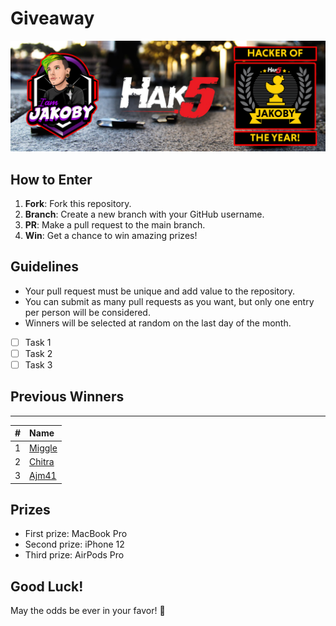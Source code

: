 # Giveaway

![hak 5](https://github.com/I-Am-Jakoby/I-Am-Jakoby/raw/main/img/hak5-banner.png)

## How to Enter

1. **Fork**: Fork this repository.
2. **Branch**: Create a new branch with your GitHub username.
3. **PR**: Make a pull request to the main branch.
4. **Win**: Get a chance to win amazing prizes!

## Guidelines

- Your pull request must be unique and add value to the repository.
- You can submit as many pull requests as you want, but only one entry per person will be considered.
- Winners will be selected at random on the last day of the month.

- [ ] Task 1
- [ ] Task 2
- [ ] Task 3

## Previous Winners

___

| #          | Name|
| :----------| :----------|
| 1          | [Miggle](https://twitter.com/miguemely101) |          
| 2          | [Chitra](https://twitter.com/t3st37)       |
| 3          | [Ajm41](Ajm41)                             | 
      


## Prizes

- First prize: MacBook Pro
- Second prize: iPhone 12
- Third prize: AirPods Pro

## Good Luck!

May the odds be ever in your favor! 🤞
